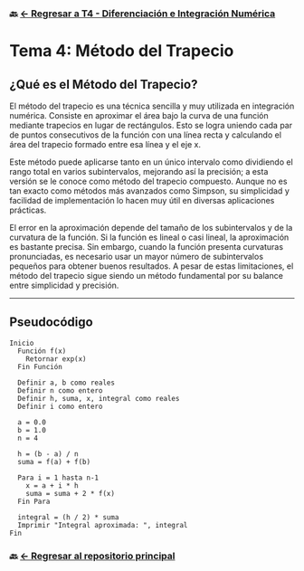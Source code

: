 ### 🔙 [← Regresar a T4 - Diferenciación e Integración Numérica](https://github.com/ANTONY2812/M-todosNum-ricosLalo/tree/main/T4%20-%20Diferenciaci%C3%B3n%20e%20Integraci%C3%B3n%20Num%C3%A9rica)

# Tema 4: Método del Trapecio

## ¿Qué es el Método del Trapecio?

El método del trapecio es una técnica sencilla y muy utilizada en integración numérica. Consiste en aproximar el área bajo la curva de una función mediante trapecios en lugar de rectángulos. Esto se logra uniendo cada par de puntos consecutivos de la función con una línea recta y calculando el área del trapecio formado entre esa línea y el eje x.

Este método puede aplicarse tanto en un único intervalo como dividiendo el rango total en varios subintervalos, mejorando así la precisión; a esta versión se le conoce como método del trapecio compuesto. Aunque no es tan exacto como métodos más avanzados como Simpson, su simplicidad y facilidad de implementación lo hacen muy útil en diversas aplicaciones prácticas.

El error en la aproximación depende del tamaño de los subintervalos y de la curvatura de la función. Si la función es lineal o casi lineal, la aproximación es bastante precisa. Sin embargo, cuando la función presenta curvaturas pronunciadas, es necesario usar un mayor número de subintervalos pequeños para obtener buenos resultados. A pesar de estas limitaciones, el método del trapecio sigue siendo un método fundamental por su balance entre simplicidad y precisión.

---


##  Pseudocódigo

```plaintext
Inicio
  Función f(x)
    Retornar exp(x)
  Fin Función

  Definir a, b como reales
  Definir n como entero
  Definir h, suma, x, integral como reales
  Definir i como entero

  a = 0.0
  b = 1.0
  n = 4

  h = (b - a) / n
  suma = f(a) + f(b)

  Para i = 1 hasta n-1
    x = a + i * h
    suma = suma + 2 * f(x)
  Fin Para

  integral = (h / 2) * suma
  Imprimir "Integral aproximada: ", integral
Fin
```

### 🔙 [← Regresar al repositorio principal](https://github.com/ANTONY2812/M-todosNum-ricosLalo)
